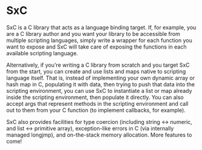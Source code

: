 # SxC

SxC is a C library that acts as a language binding target.  If, for example, you are a C library author and you want your library to be accessible from multiple scripting languages, simply write a wrapper for each function you want to expose and SxC will take care of exposing the functions in each available scripting language.

Alternatively, if you're writing a C library from scratch and you target SxC from the start, you can create and use lists and maps native to scripting language itself.  That is, instead of implementing your own dynamic array or hash map in C, populating it with data, then trying to push that data into the scripting environment, you can use SxC to instantiate a list or map already inside the scripting environment, then populate it directly.  You can also accept args that represent methods in the scripting environment and call out to them from your C function (to implement callbacks, for example).

SxC also provides facilities for type coercion (including string <-> numeric, and list <-> primitive array), exception-like errors in C (via internally managed longjmp), and on-the-stack memory allocation.  More features to come!
